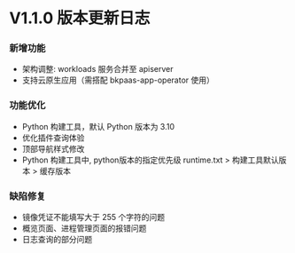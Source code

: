 # V1.1.0 版本更新日志
### 新增功能
- 架构调整: workloads 服务合并至 apiserver
- 支持云原生应用（需搭配 bkpaas-app-operator 使用）

### 功能优化
- Python 构建工具，默认 Python 版本为 3.10
- 优化插件查询体验
- 顶部导航样式修改
- Python 构建工具中, python版本的指定优先级 runtime.txt > 构建工具默认版本 > 缓存版本

### 缺陷修复
- 镜像凭证不能填写大于 255 个字符的问题
- 概览页面、进程管理页面的报错问题
- 日志查询的部分问题